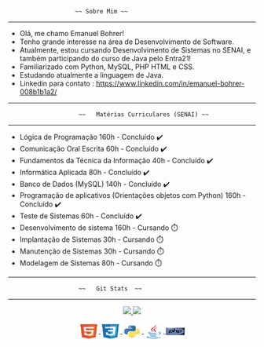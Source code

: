                        ~~ Sobre Mim ~~
________________________________________________________________________________________
-  Olá, me chamo Emanuel Bohrer!
-  Tenho grande interesse na área de Desenvolvimento de Software.
-  Atualmente, estou cursando Desenvolvimento de Sistemas no SENAI, e também participando do curso de Java pelo Entra21!
-  Familiarizado com Python, MySQL, PHP HTML e CSS.
-  Estudando atualmente a linguagem de Java.
-  Linkedin para contato : https://www.linkedin.com/in/emanuel-bohrer-008b1b1a2/
 ________________________________________________________________________________________
 
                        ~~   Matérias Curriculares (SENAI) ~~ 
 ________________________________________________________________________________________                       
- Lógica de Programação 160h - Concluído ✔️
- Comunicação Oral Escrita 60h - Concluído ✔️
- Fundamentos da Técnica da Informação 40h - Concluído ✔️
- Informática Aplicada 80h - Concluído ✔️
- Banco de Dados (MySQL) 140h - Concluído ✔️
- Programação de aplicativos (Orientações objetos com Python) 160h - Concluído ✔️
- Teste de Sistemas 60h - Concluído ✔️
- Desenvolvimento de sistema 160h - Cursando ⏱️
- Implantação de Sistemas 30h - Cursando ⏱️
- Manutenção de Sistemas 30h - Cursando ⏱️
- Modelagem de Sistemas 80h - Cursando ⏱️
 ________________________________________________________________________________________
                        ~~   Git Stats  ~~ 
 ________________________________________________________________________________________

<div align="center">
  <a href="https://github.com/emanuelbohrer">
  <img height="180em" src="https://github-readme-stats.vercel.app/api?username=emanuelbohrer&show_icons=true&theme=tokyonight&include_all_commits=true&count_private=true"/>
  <img height="180em" src="https://github-readme-stats.vercel.app/api/top-langs/?username=emanuelbohrer&layout=compact&langs_count=7&theme=tokyonight"/>
</div>

  
<div align="center" style="display: inline_block"><br>
  <img align="center" alt="Emanuel-HTML" height="30" width="40" src="https://raw.githubusercontent.com/devicons/devicon/master/icons/html5/html5-original.svg">
  <img align="center" alt="Emanuel-CSS" height="30" width="40" src="https://raw.githubusercontent.com/devicons/devicon/master/icons/css3/css3-original.svg">
  <img align="center" alt="Emanuel-Python" height="30" width="40" src="https://raw.githubusercontent.com/devicons/devicon/master/icons/python/python-original.svg">
  <img align="center" alt="Emanuel-Java" height="30" width="40" src="https://raw.githubusercontent.com/devicons/devicon/master/icons/java/java-original.svg">
  <img align="center" alt="Emanuel-Php" height="30" width="40" src="https://raw.githubusercontent.com/devicons/devicon/master/icons/php/php-original.svg">
</div>
